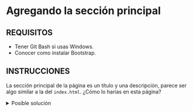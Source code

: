 # Agregando la sección principal

## REQUISITOS
- Tener Git Bash si usas Windows.
- Conocer como instalar Bootstrap.

## INSTRUCCIONES

La sección principal de la página es un título y una descripción, parece ser
algo similar a la del `index.html`. ¿Cómo lo harías en esta página?

<details>
  <summary>Posible solución</summary>

```html
<body>
  <!-- Aquí viene la barra de navegación -->
  <main class="container">
    <header class="header">
      <h1>Free During COVID-19</h1>
      <p>
        Matcha is on a mission to make your blog the biggest asset for your
        business’ growth, especially in today’s context. That’s why we’re
        making the Matcha Platform free forever to all new users who sign up
        during COVID-19.
      </p>
  </main>
</body>
```

```css
/** Aquí vienen los estilos definido previamente */
main {
  margin-top: 184px;
  text-align: center;
}

h1 {
  color: #025157;
  font-family: "Alegreya", serif;
  font-size: 60px;
  margin-bottom: 24px;
}

.header {
  padding-bottom: 184px;
}

.header p {
  color: #46484c;
  max-width: 680px;
  margin: 0 auto;
  margin-bottom: 72px;
}
```

</details>

